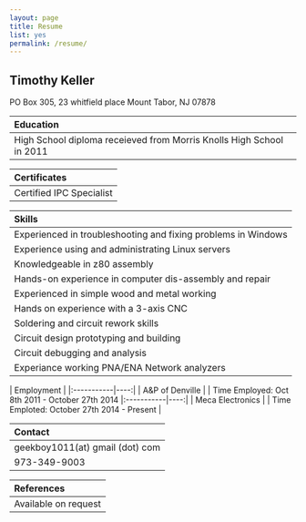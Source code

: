 ```yaml
---
layout: page
title: Resume
list: yes
permalink: /resume/
---
```


## Timothy Keller

PO Box 305, 23 whitfield place Mount Tabor, NJ 07878

| Education |
|:------|
| High School diploma receieved from Morris Knolls High School in 2011 |

| Certificates |
|:-------|
| Certified IPC Specialist |


| Skills |
|:-----|
| Experienced in troubleshooting and fixing problems in Windows |
| Experience using and administrating Linux servers |
| Knowledgeable in z80 assembly |
| Hands-on experience in computer dis-assembly and repair |
| Experienced in simple wood and metal working |
| Hands on experience with a 3-axis CNC |
| Soldering and circuit rework skills |
| Circuit design prototyping and building |
| Circuit debugging and analysis |
| Experiance working PNA/ENA Network analyzers |


| Employment | 
|:-----------|----:|
| A&P of Denville | 
| Time Employed: Oct 8th 2011 - October 27th 2014 
|:-----------|----:|
| Meca Electronics |
| Time Emploted: October 27th 2014 - Present |


| Contact |
|:---------|
| geekboy1011(at) gmail (dot) com
| 973-349-9003 |


| References |
|:-|
| Available on request |

